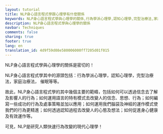 ```yaml
---
layout: tutorial
title: NLP身心語言程式學跟心理學有什麼關係
keywords: NLP身心語言程式學與心理學的關係,行為學派心理學,認知心理學,完型治療法,家庭治療法,催眠,行為改變,現代心理學
description: NLP身心語言程式學與心理學的關係
navbar: Techniques
comments: false
sharing: true
footer: true
lang: en
translation_id: 4d9f59d08e580006000ff7205d01f015
---
```


NLP身心語言程式學與心理學的關係是密切的！

NLP身心語言程式學其中的源頭包括：行為學派心理學，認知心理學，完型治療法，家庭治療法， 催眠等等。

故此，NLP身心語言程式學的其中幾個主要的範疇，包括如何可以透過信念去了解及影響人的行為；如何運用語言的特有模式去改變人的信念、思想、行為；如何編寫一些成功的行為及處事策略並加以應用；如何運用我們腦袋及神經的運作模式使我們的行為更精進；如何透過認知過程去改變人的心態及想法；如何促進身心健康及有效運作等。

可見，NLP是研究人類快速行為改變的現代心理學！
